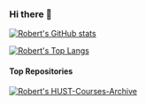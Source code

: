 ### Hi there 👋

[![Robert's GitHub stats](https://github-readme-stats.vercel.app/api?username=Robert-Stackflow&show_icons=true&theme=transparent)](https://github.com/Robert-Stackflow/)

[![Robert's Top Langs](https://github-readme-stats.vercel.app/api/top-langs/?username=Robert-Stackflow)](https://github.com/Robert-Stackflow)

#### Top Repositories
[![Robert's HUST-Courses-Archive](https://github-readme-stats.vercel.app/api/pin/?username=Robert-Stackflow&repo=HUST-Courses-Archive)](https://github.com/Robert-Stackflow/HUST-Courses-Archive)

<!--
**Robert-Stackflow/Robert-Stackflow** is a ✨ _special_ ✨ repository because its `README.md` (this file) appears on your GitHub profile.

Here are some ideas to get you started:

- 🔭 I’m currently working on ...
- 🌱 I’m currently learning ...
- 👯 I’m looking to collaborate on ...
- 🤔 I’m looking for help with ...
- 💬 Ask me about ...
- 📫 How to reach me: ...
- 😄 Pronouns: ...
- ⚡ Fun fact: ...
-->
